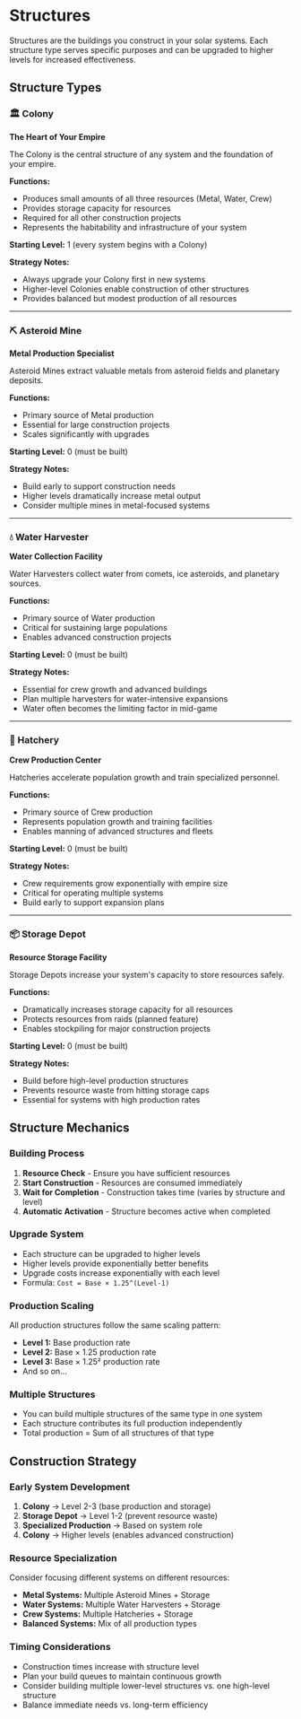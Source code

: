 # Structures

Structures are the buildings you construct in your solar systems. Each structure type serves specific purposes and can be upgraded to higher levels for increased effectiveness.

## Structure Types

### 🏛️ Colony
**The Heart of Your Empire**

The Colony is the central structure of any system and the foundation of your empire.

**Functions:**
- Produces small amounts of all three resources (Metal, Water, Crew)
- Provides storage capacity for resources
- Required for all other construction projects
- Represents the habitability and infrastructure of your system

**Starting Level:** 1 (every system begins with a Colony)

**Strategy Notes:**
- Always upgrade your Colony first in new systems
- Higher-level Colonies enable construction of other structures
- Provides balanced but modest production of all resources

---

### ⛏️ Asteroid Mine
**Metal Production Specialist**

Asteroid Mines extract valuable metals from asteroid fields and planetary deposits.

**Functions:**
- Primary source of Metal production
- Essential for large construction projects
- Scales significantly with upgrades

**Starting Level:** 0 (must be built)

**Strategy Notes:**
- Build early to support construction needs
- Higher levels dramatically increase metal output
- Consider multiple mines in metal-focused systems

---

### 💧 Water Harvester
**Water Collection Facility**

Water Harvesters collect water from comets, ice asteroids, and planetary sources.

**Functions:**
- Primary source of Water production
- Critical for sustaining large populations
- Enables advanced construction projects

**Starting Level:** 0 (must be built)

**Strategy Notes:**
- Essential for crew growth and advanced buildings
- Plan multiple harvesters for water-intensive expansions
- Water often becomes the limiting factor in mid-game

---

### 👥 Hatchery
**Crew Production Center**

Hatcheries accelerate population growth and train specialized personnel.

**Functions:**
- Primary source of Crew production
- Represents population growth and training facilities
- Enables manning of advanced structures and fleets

**Starting Level:** 0 (must be built)

**Strategy Notes:**
- Crew requirements grow exponentially with empire size
- Critical for operating multiple systems
- Build early to support expansion plans

---

### 📦 Storage Depot
**Resource Storage Facility**

Storage Depots increase your system's capacity to store resources safely.

**Functions:**
- Dramatically increases storage capacity for all resources
- Protects resources from raids (planned feature)
- Enables stockpiling for major construction projects

**Starting Level:** 0 (must be built)

**Strategy Notes:**
- Build before high-level production structures
- Prevents resource waste from hitting storage caps
- Essential for systems with high production rates

## Structure Mechanics

### Building Process
1. **Resource Check** - Ensure you have sufficient resources
2. **Start Construction** - Resources are consumed immediately
3. **Wait for Completion** - Construction takes time (varies by structure and level)
4. **Automatic Activation** - Structure becomes active when completed

### Upgrade System
- Each structure can be upgraded to higher levels
- Higher levels provide exponentially better benefits
- Upgrade costs increase exponentially with each level
- Formula: `Cost = Base × 1.25^(Level-1)`

### Production Scaling
All production structures follow the same scaling pattern:
- **Level 1:** Base production rate
- **Level 2:** Base × 1.25 production rate  
- **Level 3:** Base × 1.25² production rate
- And so on...

### Multiple Structures
- You can build multiple structures of the same type in one system
- Each structure contributes its full production independently
- Total production = Sum of all structures of that type

## Construction Strategy

### Early System Development
1. **Colony** → Level 2-3 (base production and storage)
2. **Storage Depot** → Level 1-2 (prevent resource waste)
3. **Specialized Production** → Based on system role
4. **Colony** → Higher levels (enables advanced construction)

### Resource Specialization
Consider focusing different systems on different resources:
- **Metal Systems:** Multiple Asteroid Mines + Storage
- **Water Systems:** Multiple Water Harvesters + Storage  
- **Crew Systems:** Multiple Hatcheries + Storage
- **Balanced Systems:** Mix of all production types

### Timing Considerations
- Construction times increase with structure level
- Plan your build queues to maintain continuous growth
- Consider building multiple lower-level structures vs. one high-level structure
- Balance immediate needs vs. long-term efficiency 
